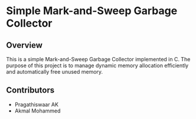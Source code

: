 # Simple Mark-and-Sweep Garbage Collector

## Overview
This is a simple Mark-and-Sweep Garbage Collector implemented in C. The purpose of this project is to manage dynamic memory allocation efficiently and automatically free unused memory.

## Contributors
- Pragathiswaar AK
- Akmal Mohammed
